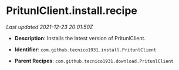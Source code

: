 # PritunlClient.install.recipe

_Last updated 2021-12-23 20:01:50Z_

- **Description**: Installs the latest version of PritunlClient.

- **Identifier**: `com.github.tecnico1931.install.PritunlClient`

- **Parent Recipes**: `com.github.tecnico1931.download.PritunlClient`
